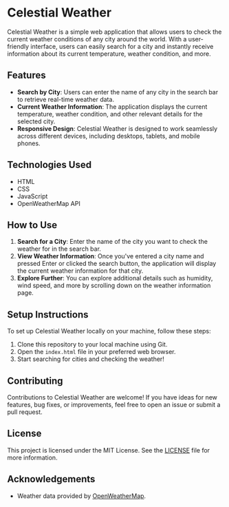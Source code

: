 # Celestial Weather

Celestial Weather is a simple web application that allows users to check the current weather conditions of any city around the world. With a user-friendly interface, users can easily search for a city and instantly receive information about its current temperature, weather condition, and more.

## Features

- **Search by City**: Users can enter the name of any city in the search bar to retrieve real-time weather data.
- **Current Weather Information**: The application displays the current temperature, weather condition, and other relevant details for the selected city.
- **Responsive Design**: Celestial Weather is designed to work seamlessly across different devices, including desktops, tablets, and mobile phones.

## Technologies Used

- HTML
- CSS
- JavaScript
- OpenWeatherMap API

## How to Use

1. **Search for a City**: Enter the name of the city you want to check the weather for in the search bar.
2. **View Weather Information**: Once you've entered a city name and pressed Enter or clicked the search button, the application will display the current weather information for that city.
3. **Explore Further**: You can explore additional details such as humidity, wind speed, and more by scrolling down on the weather information page.

## Setup Instructions

To set up Celestial Weather locally on your machine, follow these steps:

1. Clone this repository to your local machine using Git.
2. Open the `index.html` file in your preferred web browser.
3. Start searching for cities and checking the weather!

## Contributing

Contributions to Celestial Weather are welcome! If you have ideas for new features, bug fixes, or improvements, feel free to open an issue or submit a pull request.

## License

This project is licensed under the MIT License. See the [LICENSE](LICENSE) file for more information.

## Acknowledgements

- Weather data provided by [OpenWeatherMap](https://openweathermap.org/).
